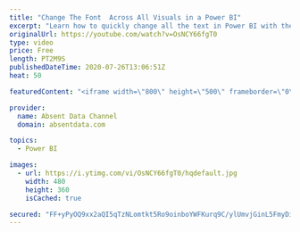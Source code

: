 ```yaml
---
title: "Change The Font  Across All Visuals in a Power BI"
excerpt: "Learn how to quickly change all the text in Power BI with the theme options in Power BI"
originalUrl: https://youtube.com/watch?v=OsNCY66fgT0
type: video
price: Free
length: PT2M9S
publishedDateTime: 2020-07-26T13:06:51Z
heat: 50

featuredContent: "<iframe width=\"800\" height=\"500\" frameborder=\"0\" src=\"https://www.youtube.com/embed/OsNCY66fgT0\" allow=\"accelerometer; autoplay; encrypted-media; gyroscope; picture-in-picture\" allowfullscreen></iframe>"

provider:
  name: Absent Data Channel
  domain: absentdata.com

topics:
  - Power BI

images:
  - url: https://i.ytimg.com/vi/OsNCY66fgT0/hqdefault.jpg
    width: 480
    height: 360
    isCached: true

secured: "FF+yPyOQ9xx2aQI5qTzNLomtkt5Ro9oinboYWFKurq9C/ylUmvjGinL5FmyDiNQMMC+tWMVPYZsoXaDuV3qtUWSUqZDZGFseNdKlX/wIErS57u6OEh31hwGm7X7Squ0vq8BhaLpt6gIf/6JrXvADgVF9AkoVMc3y4edunQ+s6Ct8UT82cFcg2gKmImYnWcsh2NWwgvr+d/Q3UF1TCtTIGRPwEneV1AUwqST2RjPJJ563k1dhAlgfxTpLIcFMmuZ2nKjhOJUhno68YdX/4wai9ifBd3Qv8LnvbIbzrSOz4Q9g6m+LMN4NqJFWX7gao42y7G5+LeIfvHdCtK18noMdcxtbHn553uSIuwpySOrCUwKfFkv+WrIA3h6c2FTtiuVRgmEfg43vhiJHo+OL/w6wVsTSRNJ8wRRqGrPgi9Gm1nA=;LX38pqwyFNVVMKFjo9tLTA=="
---
```


